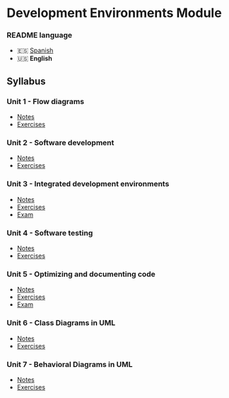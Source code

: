 # Development Environments Module

### README language
- 🇪🇸 [Spanish](./README.md)
- 🇺🇸 **English**

## Syllabus
### Unit 1 - Flow diagrams
- [Notes](./Unidad1-Diagramas%20de%20flujo/Apuntes/)
- [Exercises](./Unidad1-Diagramas%20de%20flujo/Ejercicios/)
### Unit 2 - Software development
- [Notes](./Unidad2-Desarrollo%20de%20software/Apuntes/)
- [Exercises](./Unidad2-Desarrollo%20de%20software/Ejercicios/)
### Unit 3 - Integrated development environments
- [Notes](./Unidad3-Entornos%20de%20desarrollo%20integrados/Apuntes/)
- [Exercises](./Unidad3-Entornos%20de%20desarrollo%20integrados/Ejercicios/)
- [Exam](./Unidad3-Entornos%20de%20desarrollo%20integrados/Examen/)
### Unit 4 - Software testing
- [Notes](./Unidad4-Pruebas%20de%20software/Apuntes/)
- [Exercises](./Unidad4-Pruebas%20de%20software/Ejercicios/)
### Unit 5 - Optimizing and documenting code
- [Notes](./Unidad5-Optimizar%20y%20documentar%20el%20c%C3%B3digo/Apuntes/)
- [Exercises](./Unidad5-Optimizar%20y%20documentar%20el%20c%C3%B3digo/Ejercicios/)
- [Exam](./Unidad5-Optimizar%20y%20documentar%20el%20c%C3%B3digo/Examen/)
### Unit 6 - Class Diagrams in UML
- [Notes](./Unidad6-Diagramas%20de%20clases%20en%20UML/Apuntes/)
- [Exercises](./Unidad6-Diagramas%20de%20clases%20en%20UML/Ejercicios/)
### Unit 7 - Behavioral Diagrams in UML
- [Notes](./Unidad7-Diagramas%20de%20comportamiento%20en%20UML/Apuntes/)
- [Exercises](./Unidad7-Diagramas%20de%20comportamiento%20en%20UML/Ejercicios/)

